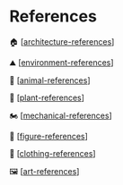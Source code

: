 # References

🏠 [[architecture-references]]

⛰️ [[environment-references]]

🦁 [[animal-references]]

🌱 [[plant-references]]

🏍️ [[mechanical-references]]

💃 [[figure-references]]

👕 [[clothing-references]]

🖼️ [[art-references]]

[//begin]: # "Autogenerated link references for markdown compatibility"
[architecture-references]: architecture-references "Architecture References"
[environment-references]: environment-references "Environment References"
[animal-references]: animal-references "Animal References"
[plant-references]: plant-references "Plant References"
[mechanical-references]: mechanical-references "Mechanical References"
[figure-references]: figure-references "Figure References"
[clothing-references]: clothing-references "Clothing Reference"
[art-references]: art-references "Art References"
[//end]: # "Autogenerated link references"